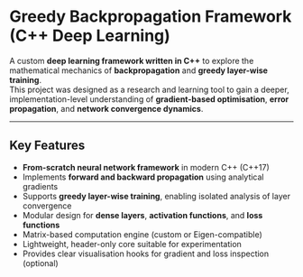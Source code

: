 # Greedy Backpropagation Framework (C++ Deep Learning)

A custom **deep learning framework written in C++** to explore the mathematical mechanics of **backpropagation** and **greedy layer-wise training**.  
This project was designed as a research and learning tool to gain a deeper, implementation-level understanding of **gradient-based optimisation**, **error propagation**, and **network convergence dynamics**.

---

## Key Features

- **From-scratch neural network framework** in modern C++ (C++17)
- Implements **forward and backward propagation** using analytical gradients
- Supports **greedy layer-wise training**, enabling isolated analysis of layer convergence
- Modular design for **dense layers**, **activation functions**, and **loss functions**
- Matrix-based computation engine (custom or Eigen-compatible)
- Lightweight, header-only core suitable for experimentation
- Provides clear visualisation hooks for gradient and loss inspection (optional)
